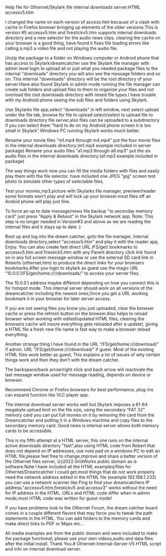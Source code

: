 Help file for Othernet/Skylark file internal downloads server:HTML accessv5.htm

I changed the name on each version of access.htm because of a clash with cache in Firefox browser bringing up elements of the older versions.This is version #5  accessv5.htm and firestickv5.htm supports internal downloads directory and a new selector for the audio news clips. clearing the cache on your browser is a good thing, have found it fixes file loading errors like calling a mp3 a video file and not playing the audio file.

Unzip the package to a folder on Windows computer or Android phone that has access to Skylark/dreamcatcher use the Skylark file manager with admin level login to upload all or just what you needed package files to the internal "downloads" directory you will also see the message folders and so on. This internal "downloads" directory will be the root directory of your server.Have also found Skylark in admin mode running the file manager can create sub folders and upload files to them to organize your files and not overload the root downloads directory with mixed file types.I have trouble with my Android phone seeing the sub files and folders using Skylark.

Use Skylarks file app,select "downloads" in left window, next select upload under the file tab, browse for file to upload select/select to upload file to downloads directory file server,also files can be uploaded to a subdirectory if you can select them "hard to do on my Android phone screen it is too small in Skylark".Windows PC running Skylark works much better.

Rename your movie files "m1.mp4 through m4.mp4" put the four movie files in the internal downloads directory.(m1.mp4 example included in server package)
Rename your audio files "a1.mp3 through a6.mp3" put the six audio files in the internal downloads directory.(a1.mp3 example included in package)

The way things work now you can fill the media folders with files and easily play them with the file selector. have included one JPEG "jpg" screen test photo to simulate other types of selectable files.

Test your movies,mp3,picture with Skylarks file manager, previwer/reader some formats won't play and will lock up your browser.most files off an Andoid phone will play just fine.
 
To force an up to date message/news file backup "to seconday memory card"  just press "Apply & Reboot" in the Skylark network app. Note: This step is no longer needed in Version#3 and above as we are reading the internal files and it stays up to date :)

Boot up and log into the dream catcher, goto the file manager, internal downloads directory,select "accessv5.htm" and play it with the reader app, Enjoy. You can also create fast direct URL /FS/get/ bookmarks to accessv5.htm and firestick5.htm with any Parent directory click link found on in any full screen message window or use the external SD card link in Roberts (othernet.htm) to produce the direct links for your browsers bookmarks,After you login to skylark as guest use the magic URL “10.0.0.1/FS/get/home:////downloads/” to access your server files.

The 10.0.0.1 address maybe different depending on how you connect this is for hotspot mode.
This internal server should work on all versions of the dreamcatcher including the newest ones,Once you get a URL working bookmark it in your browser for later server access.

If you are not seeing files you know you just uploaded, clear the browser cache or press the refresh button on the browser.Also helps to reload browser  when working with edited/updated HTML files, clearing the browsers cache will insure everything gets reloaded after a update!, giving a HTML file a fresh new file name is fast way to make a browser reload everything.

Another strange thing I have found in the URL “/FS/get/home:///download/” if admin.
URL “/FS/get/home:////download/” if guest. Most of the existing HTML files work better as guest, This explains a lot of issues of why certain things work and then they don’t with the dream catcher.

The backspace/back arrow/right click and back arrow will reactivate the last message window used for message reading, depends on device or browser.

Recommend Chrome or Firefox browsers for best performance, plug-ins can expand function like VLC player app.

The internal download server works well but Skylark imposes a 61-64 megabyte upload limit on the file size, using the secondary “FAT 32” memory card you can put full movies on it by removing the card from the Dreamcatcher and putting it in a Windows machine and copy files to the secondary memory card.
Good news is internal server allows both memory cards to be accessible.

This is my fifth attempt at a HTML server, this one runs on the internal active downloads directory "fast",also using HTML code from Robert that does not depend on IP addresses, use note pad on a windows PC to edit an HTML file,please feel free to change,improve and share a better version of the Othernet files server, (c)2022 GridWorks public domain as is software.Note I have included all the HTML examples/files for Othernet/Dreamcatcher I could get,most things that do not work properly need the network address edited in the HTML file (example 192.168.1.233) you can use a network scanner like Fing to find your dreamcatchers IP address."accessv5.htm,firestickv5 and accessv3" works without the need for IP address in the HTML. URLs and HTML code differ when in admin mode,most HTML code was written for guest mode!

If you have problems look to the Othernet Forum, the dream catcher board comes in a couple different flavors that may force you to tweak the path statements in the HTML. You can add folders to the memory cards and make direct links to PDF or Maps etc...

All media examples are from the public domain and were included to make the package functional, please use your own videos,audio and data files after the initial install. Thank You.# Othernet-Internal-Server-V5
HTML script and info on internal download server.
